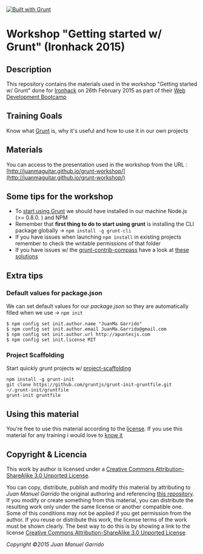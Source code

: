 [![Built with Grunt](https://cdn.gruntjs.com/builtwith.png)](http://gruntjs.com/)

# Workshop "Getting started w/ Grunt" (Ironhack 2015) #

## Description ##

This repository contains the materials used in the workshop "Getting started w/ Grunt" done for [Ironhack](http://www.ironhack.com/en/) on 26th February 2015 as part of their [Web Development Bootcamp](http://www.ironhack.com/en/)

## Training Goals ##

Know what [Grunt](http://gruntjs.com/) is, why it's useful and how to use it in our own projects

## Materials ##

You can access to the presentation used in the workshop from the URL : [http://juanmaguitar.github.io/grunt-workshop/](http://juanmaguitar.github.io/grunt-workshop/)

## Some tips for the workshop

- To [start using Grunt](http://gruntjs.com/getting-started) we should have installed in our machine Node.js (>= 0.8.0. ) and NPM
- Remember that **first thing to do to start using grunt** is installing the CLI package globally → `npm install -g grunt-cli`
- If you have issues when launching `npm install` in existing projects remember to check the writable permissions of that folder
- If you have issues w/ the [grunt-contrib-compass](https://github.com/gruntjs/grunt-contrib-compass) have a look at [these solutions](http://stackoverflow.com/questions/23042166/grunt-contrib-sass-not-working-with-compass)

## Extra tips

### Default values for package.json

We can set default values for our _package.json_ so they are automatically filled when we use  → `npm init`

    $ npm config set init.author.name "JuanMa Garrido"
    $ npm config set init.author.email JuanMa.Garrido@gmail.com
    $ npm config set init.author.url http://apuntesjs.com
    $ npm config set init.license MIT

### Project Scaffolding

Start quickly grunt projects w/ [project-scaffolding](http://gruntjs.com/project-scaffolding)

    npm install -g grunt-init
    git clone https://github.com/gruntjs/grunt-init-gruntfile.git ~/.grunt-init/gruntfile
    grunt-init gruntfile


## Using this material ##

You're free to use this material according to the [license](http://creativecommons.org/licenses/by-sa/3.0/deed.en). 
If you use this material for any training i would love to [know it](<mailto:JuanMa.Garrido@gmail.com>)

## Copyright & Licencia ##

This work by author is licensed under a [Creative Commons Attribution-ShareAlike 3.0 Unported License](http://creativecommons.org/licenses/by-sa/3.0/deed.en_US).

You can copy, distribute, publish and modify this material by attributing to _Juan Manuel Garrido_ the original authoring and referencing [this repository](https://github.com/juanmaguitar/grunt-workshop). If you modify or create something from this material, you can distribute the resulting work only under the same license or another compatible one. Some of this conditions may not be applied if you get permission from the author.  If you reuse or distribute this work, the license terms of the work must be shown clearly. The best way to do this is by showing a link to the license [Creative Commons Attribution-ShareAlike 3.0 Unported License](http://creativecommons.org/licenses/by-sa/3.0/deed.en_US). 

_Copyright &copy;2015 Juan Manuel Garrido_
